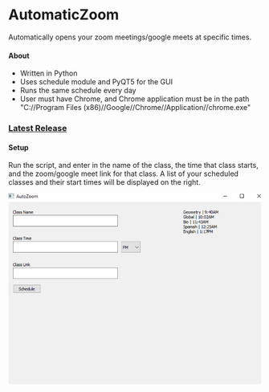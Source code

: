 # AutomaticZoom
Automatically opens your zoom meetings/google meets at specific times.

#### About
* Written in Python
* Uses schedule module and PyQT5 for the GUI
* Runs the same schedule every day
* User must have Chrome, and Chrome application must be in the path "C://Program Files (x86)//Google//Chrome//Application//chrome.exe"

### [Latest Release](https://github.com/NebuDev14/AutomaticZoom/releases/tag/v1.0) 

#### Setup
Run the script, and enter in the name of the class, the time that class starts, and the zoom/google meet link for that class.
A list of your scheduled classes and their start times will be displayed on the right.

![Demo image of AutoZoom](https://github.com/NebuDev14/AutomaticZoom/blob/main/demo_image.PNG)
